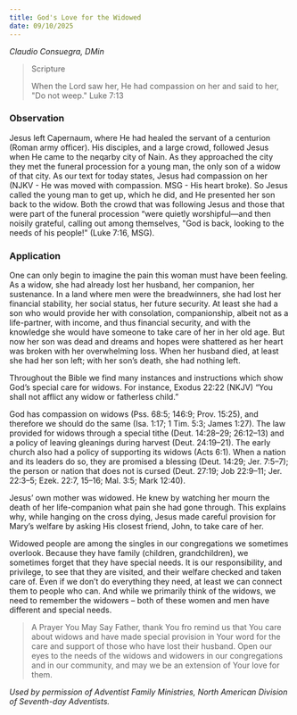 ```yaml
---
title: God's Love for the Widowed
date: 09/10/2025
---
```


_Claudio Consuegra, DMin_

> <p>Scripture</p>
> When the Lord saw her, He had compassion on her and said to her, "Do not weep." Luke 7:13

### Observation

Jesus left Capernaum, where He had healed the servant of a centurion (Roman army officer). His disciples, and a large crowd, followed Jesus when He came to the neqarby city of Nain. As they approached the city they met the funeral procession for a young man, the only son of a widow of that city. As our text for today states, Jesus had compassion on her (NJKV - He was moved with compassion. MSG - His heart broke). So Jesus called the young man to get up, which he did, and He presented her son back to the widow. Both the crowd that was following Jesus and those that were part of the funeral procession “were quietly worshipful—and then noisily grateful, calling out among themselves, "God is back, looking to the needs of his people!" (Luke 7:16, MSG).

### Application

One can only begin to imagine the pain this woman must have been feeling. As a widow, she had already lost her husband, her companion, her sustenance. In a land where men were the breadwinners, she had lost her financial stability, her social status, her future security. At least she had a son who would provide her with consolation, companionship, albeit not as a life-partner, with income, and thus financial security, and with the knowledge she would have someone to take care of her in her old age. But now her son was dead and dreams and hopes were shattered as her heart was broken with her overwhelming loss. When her husband died, at least she had her son left; with her son’s death, she had nothing left.

Throughout the Bible we find many instances and instructions which show God’s special care for widows. For instance, Exodus 22:22 (NKJV) “You shall not afflict any widow or fatherless child.”

God has compassion on widows (Pss. 68:5; 146:9; Prov. 15:25), and therefore we should do the same (Isa. 1:17; 1 Tim. 5:3; James 1:27). The law provided for widows through a special tithe (Deut. 14:28–29; 26:12–13) and a policy of leaving gleanings during harvest (Deut. 24:19–21). The early church also had a policy of supporting its widows (Acts 6:1). When a nation and its leaders do so, they are promised a blessing (Deut. 14:29; Jer. 7:5–7); the person or nation that does not is cursed (Deut. 27:19; Job 22:9–11; Jer. 22:3–5; Ezek. 22:7, 15–16; Mal. 3:5; Mark 12:40).

Jesus’ own mother was widowed. He knew by watching her mourn the death of her life-companion what pain she had gone through. This explains why, while hanging on the cross dying, Jesus made careful provision for Mary’s welfare by asking His closest friend, John, to take care of her.

Widowed people are among the singles in our congregations we sometimes overlook. Because they have family (children, grandchildren), we sometimes forget that they have special needs. It is our responsibility, and privilege, to see that they are visited, and their welfare checked and taken care of. Even if we don’t do everything they need, at least we can connect them to people who can. And while we primarily think of the widows, we need to remember the widowers – both of these women and men have different and special needs.

> <callout>A Prayer You May Say</callout>
> Father, thank You fro remind us that You care about widows and have made special provision in Your word for the care and support of those who have lost their husband. Open our eyes to the needs of the widows and widowers in our congregations and in our community, and may we be an extension of Your love for them.

_Used by permission of Adventist Family Ministries, North American Division of Seventh-day Adventists._